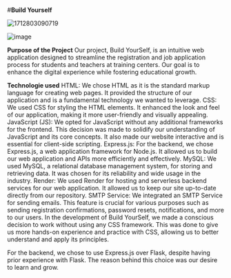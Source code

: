 #**Build Yourself**

![1712803090719](https://github.com/Younessboumlik/Portfolio/assets/104656844/2fc81ec2-e730-4ff2-95ba-8ae2b2fb50a2)

![image](https://github.com/Younessboumlik/Portfolio/assets/104656844/95090980-ecec-40ae-bf33-22d329a90429)


**Purpose of the Project**
Our project, Build YourSelf, is an intuitive web application designed to streamline the registration and job application process for students and teachers at training centers. Our goal is to enhance the digital experience while fostering educational growth.

**Technologie used**
HTML: We chose HTML as it is the standard markup language for creating web pages. It provided the structure of our application and is a fundamental technology we wanted to leverage.
CSS: We used CSS for styling the HTML elements. It enhanced the look and feel of our application, making it more user-friendly and visually appealing.
JavaScript (JS): We opted for JavaScript without any additional frameworks for the frontend. This decision was made to solidify our understanding of JavaScript and its core concepts. It also made our website interactive and is essential for client-side scripting.
Express.js: For the backend, we chose Express.js, a web application framework for Node.js. It allowed us to build our web application and APIs more efficiently and effectively.
MySQL: We used MySQL, a relational database management system, for storing and retrieving data. It was chosen for its reliability and wide usage in the industry.
Render: We used Render for hosting and serverless backend services for our web application. It allowed us to keep our site up-to-date directly from our repository.
SMTP Service: We integrated an SMTP Service for sending emails. This feature is crucial for various purposes such as sending registration confirmations, password resets, notifications, and more to our users.
In the development of Build YourSelf, we made a conscious decision to work without using any CSS framework. This was done to give us more hands-on experience and practice with CSS, allowing us to better understand and apply its principles.
 
For the backend, we chose to use Express.js over Flask, despite having prior experience with Flask. The reason behind this choice was our desire to learn and grow.
